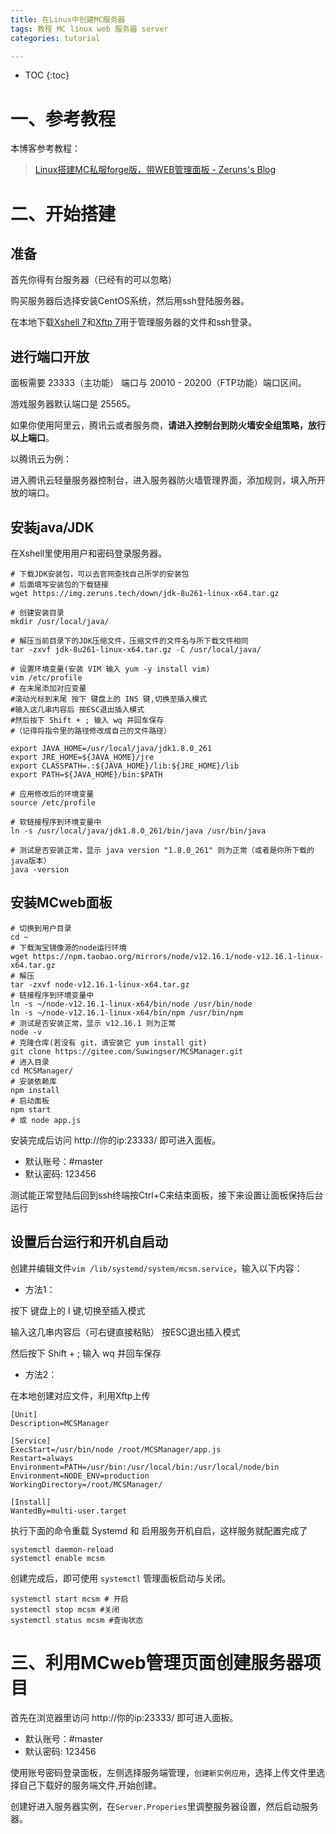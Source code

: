 ```yaml
---
title: 在Linux中创建MC服务器
tags: 教程 MC linux web 服务器 server 
categories: tutorial

---
```


* TOC
{:toc}


# 一、参考教程

本博客参考教程：

> [Linux搭建MC私服forge版，带WEB管理面板 - Zeruns's Blog](https://blog.zeruns.tech/archives/584.html)

# 二、开始搭建

## 准备

首先你得有台服务器（已经有的可以忽略）

购买服务器后选择安装CentOS系统，然后用ssh登陆服务器。

在本地下载[Xshell 7](https://www.xshell.com/zh/xshell/)和[Xftp 7](https://www.xshell.com/zh/xftp/)用于管理服务器的文件和ssh登录。

## 进行端口开放

面板需要 23333（主功能） 端口与 20010 - 20200（FTP功能）端口区间。

游戏服务器默认端口是 25565。

如果你使用阿里云，腾讯云或者服务商，**请进入控制台到防火墙安全组策略，放行以上端口**。

以腾讯云为例：

进入腾讯云轻量服务器控制台，进入服务器防火墙管理界面，添加规则，填入所开放的端口。



## 安装java/JDK

在Xshell里使用用户和密码登录服务器。

```shell
# 下载JDK安装包，可以去官网查找自己所学的安装包
# 后面填写安装包的下载链接
wget https://img.zeruns.tech/down/jdk-8u261-linux-x64.tar.gz

# 创建安装目录
mkdir /usr/local/java/

# 解压当前目录下的JDK压缩文件，压缩文件的文件名与所下载文件相同
tar -zxvf jdk-8u261-linux-x64.tar.gz -C /usr/local/java/

# 设置环境变量(安装 VIM 输入 yum -y install vim)
vim /etc/profile
# 在末尾添加对应变量
#滚动光标到末尾 按下 键盘上的 INS 键,切换至插入模式
#输入这几串内容后 按ESC退出插入模式 
#然后按下 Shift + ; 输入 wq 并回车保存
#（记得将指令里的路径修改成自己的文件路径）

export JAVA_HOME=/usr/local/java/jdk1.8.0_261   
export JRE_HOME=${JAVA_HOME}/jre
export CLASSPATH=.:${JAVA_HOME}/lib:${JRE_HOME}/lib
export PATH=${JAVA_HOME}/bin:$PATH

# 应用修改后的环境变量
source /etc/profile

# 软链接程序到环境变量中
ln -s /usr/local/java/jdk1.8.0_261/bin/java /usr/bin/java

# 测试是否安装正常，显示 java version "1.8.0_261" 则为正常（或者是你所下载的java版本）
java -version

```

## 安装MCweb面板

```shell
# 切换到用户目录
cd ~
# 下载淘宝镜像源的node运行环境
wget https://npm.taobao.org/mirrors/node/v12.16.1/node-v12.16.1-linux-x64.tar.gz
# 解压
tar -zxvf node-v12.16.1-linux-x64.tar.gz
# 链接程序到环境变量中
ln -s ~/node-v12.16.1-linux-x64/bin/node /usr/bin/node
ln -s ~/node-v12.16.1-linux-x64/bin/npm /usr/bin/npm
# 测试是否安装正常，显示 v12.16.1 则为正常
node -v
# 克隆仓库(若没有 git，请安装它 yum install git)
git clone https://gitee.com/Suwingser/MCSManager.git
# 进入目录
cd MCSManager/
# 安装依赖库
npm install
# 启动面板
npm start 
# 或 node app.js

```

安装完成后访问 http://你的ip:23333/ 即可进入面板。

- 默认账号：#master
- 默认密码: 123456

测试能正常登陆后回到ssh终端按Ctrl+C来结束面板，接下来设置让面板保持后台运行

## 设置后台运行和开机自启动

创建并编辑文件`vim /lib/systemd/system/mcsm.service`，输入以下内容：

- 方法1：

按下 键盘上的 I 键,切换至插入模式

输入这几串内容后（可右键直接粘贴） 按ESC退出插入模式

然后按下 Shift + ; 输入 wq 并回车保存

- 方法2：

在本地创建对应文件，利用Xftp上传

```
[Unit]
Description=MCSManager

[Service]
ExecStart=/usr/bin/node /root/MCSManager/app.js
Restart=always
Environment=PATH=/usr/bin:/usr/local/bin:/usr/local/node/bin
Environment=NODE_ENV=production
WorkingDirectory=/root/MCSManager/

[Install]
WantedBy=multi-user.target

```

执行下面的命令重载 Systemd 和 启用服务开机自启，这样服务就配置完成了

```shell
systemctl daemon-reload
systemctl enable mcsm
```

创建完成后，即可使用 `systemctl` 管理面板启动与关闭。

```shell
systemctl start mcsm # 开启
systemctl stop mcsm #关闭
systemctl status mcsm #查询状态
```

# 三、利用MCweb管理页面创建服务器项目

首先在浏览器里访问 http://你的ip:23333/ 即可进入面板。

- 默认账号：#master
- 默认密码: 123456

使用账号密码登录面板，左侧选择服务端管理，`创建新实例应用`，选择上传文件里选择自己下载好的服务端文件,开始创建。

创建好进入服务器实例，在`Server.Properies`里调整服务器设置，然后启动服务器。
